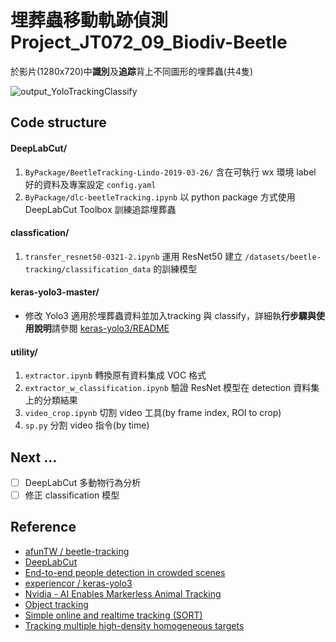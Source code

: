 # 埋葬蟲移動軌跡偵測  Project_JT072_09_Biodiv-Beetle
於影片(1280x720)中**識別**及**追踪**背上不同圖形的埋葬蟲(共4隻)

![output_YoloTrackingClassify](images/output_YoloTrackingClassify.gif)

## Code structure

#### DeepLabCut/
1. `ByPackage/BeetleTracking-Lindo-2019-03-26/` 含在可執行 wx 環境 label 好的資料及專案設定 `config.yaml`
2. `ByPackage/dlc-beetleTracking.ipynb` 以 python package 方式使用 DeepLabCut Toolbox 訓練追踪埋葬蟲

#### classfication/
1. `transfer_resnet50-0321-2.ipynb` 運用 ResNet50 建立 `/datasets/beetle-tracking/classification_data` 的訓練模型

#### keras-yolo3-master/
 - 修改 Yolo3 適用於埋葬蟲資料並加入tracking 與 classify，詳細執**行步驟與使用說明**請參閱 [keras-yolo3/README](/keras-yolo3-master/README.md)

#### utility/
 1. `extractor.ipynb` 轉換原有資料集成 VOC 格式
 2. `extractor_w_classification.ipynb` 驗證 ResNet 模型在 detection 資料集上的分類結果
 3. `video_crop.ipynb` 切割 video 工具(by frame index, ROI to crop)
 4. `sp.py` 分割 video 指令(by time)

## Next ...
- [ ] DeepLabCut 多動物行為分析
- [ ] 修正 classification 模型

## Reference

- [afunTW / beetle-tracking](https://github.com/afunTW/beetle-tracking
)
- [DeepLabCut](https://github.com/AlexEMG/DeepLabCut)
- [End-to-end people detection in crowded scenes](https://arxiv.org/abs/1506.04878)
- [experiencor / keras-yolo3](https://github.com/experiencor/keras-yolo3)
- [Nvidia - AI Enables Markerless Animal Tracking](https://news.developer.nvidia.com/ai-enables-markerless-animal-tracking/)
- [Object tracking](https://www.pyimagesearch.com/2018/07/23/simple-object-tracking-with-opencv)
- [Simple online and realtime tracking (SORT)](https://github.com/abewley/sort)
- [Tracking multiple high-density homogeneous targets](http://www.eecs.qmul.ac.uk/~andrea/thdt.html)

 

